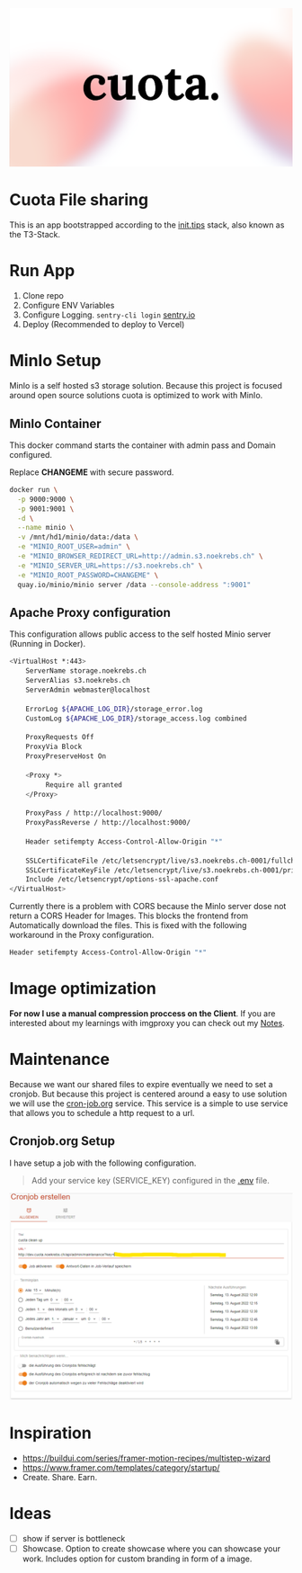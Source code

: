 ![Alt text](public/assets/images/banner.png "Quota")

# Cuota File sharing

This is an app bootstrapped according to the [init.tips](https://init.tips) stack, also known as the T3-Stack.

# Run App

1. Clone repo
2. Configure ENV Variables
3. Configure Logging. `sentry-cli login` [sentry.io](https://docs.sentry.io/product/cli/configuration/)
4. Deploy (Recommended to deploy to Vercel)

# MinIo Setup

MinIo is a self hosted s3 storage solution. Because this project is focused around open source solutions cuota is optimized to work with MinIo.

## MinIo Container

This docker command starts the container with admin pass and Domain configured.

Replace **CHANGEME** with secure password.

```bash
docker run \
  -p 9000:9000 \
  -p 9001:9001 \
  -d \
  --name minio \
  -v /mnt/hd1/minio/data:/data \
  -e "MINIO_ROOT_USER=admin" \
  -e "MINIO_BROWSER_REDIRECT_URL=http://admin.s3.noekrebs.ch" \
  -e "MINIO_SERVER_URL=https://s3.noekrebs.ch" \
  -e "MINIO_ROOT_PASSWORD=CHANGEME" \
  quay.io/minio/minio server /data --console-address ":9001"
```

## Apache Proxy configuration

This configuration allows public access to the self hosted Minio server (Running in Docker).

```bash
<VirtualHost *:443>
    ServerName storage.noekrebs.ch
    ServerAlias s3.noekrebs.ch
    ServerAdmin webmaster@localhost

    ErrorLog ${APACHE_LOG_DIR}/storage_error.log
    CustomLog ${APACHE_LOG_DIR}/storage_access.log combined

    ProxyRequests Off
    ProxyVia Block
    ProxyPreserveHost On

    <Proxy *>
         Require all granted
    </Proxy>

    ProxyPass / http://localhost:9000/
    ProxyPassReverse / http://localhost:9000/

    Header setifempty Access-Control-Allow-Origin "*"

    SSLCertificateFile /etc/letsencrypt/live/s3.noekrebs.ch-0001/fullchain.pem
    SSLCertificateKeyFile /etc/letsencrypt/live/s3.noekrebs.ch-0001/privkey.pem
    Include /etc/letsencrypt/options-ssl-apache.conf
</VirtualHost>
```

Currently there is a problem with CORS because the MinIo server dose not return a CORS Header for Images. This blocks the frontend from Automatically download the files. This is fixed with the following workaround in the Proxy configuration.

```bash
Header setifempty Access-Control-Allow-Origin "*"
```

# Image optimization

**For now I use a manual compression proccess on the Client**. If you are interested about my learnings with imgproxy you can check out my [Notes](docs/IMGRPOXY.md).

# Maintenance

Because we want our shared files to expire eventually we need to set a cronjob. But because this project is centered around a easy to use solution we will use the [cron-job.org](https://cron-job.org) service. This service is a simple to use service that allows you to schedule a http request to a url.

## Cronjob.org Setup

I have setup a job with the following configuration.

> Add your service key (SERVICE_KEY) configured in the [.env](.env) file.

![cron config](docs/images/cron-job-conf.png)

# Inspiration
- https://buildui.com/series/framer-motion-recipes/multistep-wizard
- https://www.framer.com/templates/category/startup/
- Create. Share. Earn.

# Ideas

- [ ] show if server is bottleneck
- [ ] Showcase. Option to create showcase where you can showcase your work. Includes option for custom branding in form of a image.

